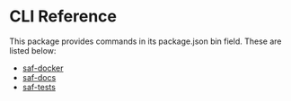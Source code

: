 # CLI Reference

This package provides commands in its package.json bin field. These are listed below:

- [saf-docker](./saf-docker.md)
- [saf-docs](./saf-docs.md)
- [saf-tests](./saf-tests.md)
